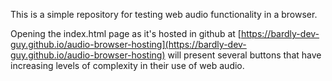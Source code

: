 This is a simple repository for testing web audio functionality in a browser.

Opening the index.html page as it's hosted in github at [https://bardly-dev-guy.github.io/audio-browser-hosting](https://bardly-dev-guy.github.io/audio-browser-hosting)
will present several buttons that have increasing levels of complexity in their use of web audio.
